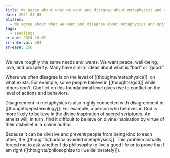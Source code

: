 ```yaml
---
title: We agree about what we want and disagree about metaphysics and epistemology
date: 2021-01-05
aliases:
  - We agree about what we want and disagree about metaphysics and epistemology
tags:
  - seedlings
sr-due: 2024-10-02
sr-interval: 384
sr-ease: 250
---
```

We have roughly the same needs and wants. We want peace, well-being, love, and prosperity. Many have similar ideas about what is “bad” or “good.”

Where we often disagree is on the level of [[thoughts/metaphysics]]: on what exists. For example, some people believe in [[thoughts/god]] while others don't. Conflict on this foundational level gives rise to conflict on the level of actions and behaviors.

Disagreement in metaphysics is also highly connected with disagreement in [[thoughts/epistemology]]. For example, a person who believes in God is more likely to believe in the divine inspiration of sacred scriptures. An atheist will, in turn, find it difficult to believe on divine inspiration by virtue of their disbelief in a divine author.

Because it can be divisive and prevent people from being kind to each other, the [[thoughts/buddha avoided metaphysics]]. This problem actually forced me to ask whether I do philosophy to live a good life or to prove that I am right ([[thoughts/philosophize to live deliberately]]).

